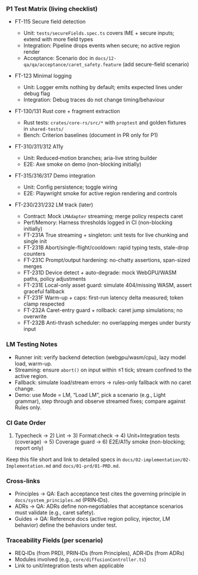 <!--══════════════════════════════════════════════════
  ╔══════════════════════════════════════════════════════╗
  ║  ░  P1 TEST MATRIX & QUALITY GATES  ░░░░░░░░░░░░░░░░  ║
  ║                                                      ║
  ║                                                      ║
  ║                                                      ║
  ║                                                      ║
  ║           ╌╌  P L A C E H O L D E R  ╌╌              ║
  ║                                                      ║
  ║                                                      ║
  ║                                                      ║
  ║                                                      ║
  ╚══════════════════════════════════════════════════════╝
    • WHAT ▸ Checklist linking P1 tasks to tests and gates
    • WHY  ▸ Hard proof that features work even without manual UI tests
    • HOW  ▸ Map each FT-* to unit/integration/acceptance tests + CI gates
-->

### P1 Test Matrix (living checklist)

- FT-115 Secure field detection
  - Unit: `tests/secureFields.spec.ts` covers IME + secure inputs; extend with more field types
  - Integration: Pipeline drops events when secure; no active region render
  - Acceptance: Scenario doc in `docs/12-qa/qa/acceptance/caret_safety.feature` (add secure-field scenario)

- FT-123 Minimal logging
  - Unit: Logger emits nothing by default; emits expected lines under debug flag
  - Integration: Debug traces do not change timing/behaviour

- FT-130/131 Rust core + fragment extraction
  - Rust tests: `crates/core-rs/src/*` with `proptest` and golden fixtures in `shared-tests/`
  - Bench: Criterion baselines (document in PR only for P1)

- FT-310/311/312 A11y
  - Unit: Reduced‑motion branches; aria-live string builder
  - E2E: Axe smoke on demo (non-blocking initially)

- FT-315/316/317 Demo integration
  - Unit: Config persistence; toggle wiring
  - E2E: Playwright smoke for active region rendering and controls

- FT-230/231/232 LM track (later)
  - Contract: Mock `LMAdapter` streaming; merge policy respects caret
  - Perf/Memory: Harness thresholds logged in CI (non-blocking initially)
  - FT-231A True streaming + singleton: unit tests for live chunking and single init
  - FT-231B Abort/single-flight/cooldown: rapid typing tests, stale-drop counters
  - FT-231C Prompt/output hardening: no-chatty assertions, span-sized merges
  - FT-231D Device detect + auto-degrade: mock WebGPU/WASM paths, policy adjustments
  - FT-231E Local-only asset guard: simulate 404/missing WASM, assert graceful fallback
  - FT-231F Warm-up + caps: first-run latency delta measured; token clamp respected
  - FT-232A Caret-entry guard + rollback: caret jump simulations; no overwrite
  - FT-232B Anti-thrash scheduler: no overlapping merges under bursty input

### LM Testing Notes

- Runner init: verify backend detection (webgpu/wasm/cpu), lazy model load, warm-up.
- Streaming: ensure `abort()` on input within ≤1 tick; stream confined to the active region.
- Fallback: simulate load/stream errors → rules-only fallback with no caret change.
- Demo: use Mode = LM, “Load LM”, pick a scenario (e.g., Light grammar), step through and observe streamed fixes; compare against Rules only.

### CI Gate Order

1. Typecheck → 2) Lint → 3) Format:check → 4) Unit+Integration tests (coverage) → 5) Coverage guard → 6) E2E/A11y smoke (non-blocking; report only)

Keep this file short and link to detailed specs in `docs/02-implementation/02-Implementation.md` and `docs/01-prd/01-PRD.md`.

### Cross‑links

- Principles → QA: Each acceptance test cites the governing principle in `docs/system_principles.md` (PRIN‑IDs).
- ADRs → QA: ADRs define non‑negotiables that acceptance scenarios must validate (e.g., caret safety).
- Guides → QA: Reference docs (active region policy, injector, LM behavior) define the behaviors under test.

### Traceability Fields (per scenario)

- REQ‑IDs (from PRD), PRIN‑IDs (from Principles), ADR‑IDs (from ADRs)
- Modules involved (e.g., `core/diffusionController.ts`)
- Link to unit/integration tests when applicable
